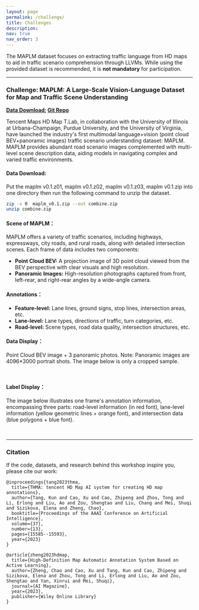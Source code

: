 ```yaml
---
layout: page
permalink: /challenge/
title: Challenges
description: 
nav: true
nav_order: 3
---
```



<!-- ### Two Open-Source Datasets 

Two open-source datasets are provided for this workshop. The first dataset focuses on extracting traffic language from HD maps to aid in traffic scenario comprehension through LLMs. The second dataset aims to categorize textbased driver commands to improve human-vehicle language understanding. While using the datasets is recommended, it is **not mandatory** for participation. Both datasets will be released on **Sep. 15th**. 

#### Dataset 1
TBD

#### Dataset 2
TBD -->

<!-- Two open-source datasets are provided for this workshop. The first dataset focuses on extracting traffic language from
HD maps to aid in traffic scenario comprehension through LLVMs. The second dataset aims to categorize textbased driver
commands to improve human-vehicle language understanding. While using the datasets is recommended, it is
**not mandatory** for participation.  -->

The MAPLM dataset focuses on extracting traffic language from
HD maps to aid in traffic scenario comprehension through LLVMs. While using the provided dataset is recommended, it is
**not mandatory** for participation. 

----------

### Challenge: MAPLM: A Large-Scale Vision-Language Dataset for Map and Traffic Scene Understanding

**[Data Download](https://drive.google.com/drive/folders/1cqFjBH8MLeP6nKFM0l7oV-Srfke-Mx1R?usp=sharing); [Git Repo](https://github.com/LLVM-AD/MAPLM)**

Tencent Maps HD Map T.Lab, in collaboration with the University of Illinois at Urbana-Champaign, Purdue University, and the University of Virginia, have launched the industry's first multimodal language+vision (point cloud BEV+panoramic images) traffic scenario understanding dataset: MAPLM. MAPLM provides abundant road scenario images complemented with multi-level scene description data, aiding models in navigating complex and varied traffic environments. 

#### Data Download:

Put the maplm v0.1.z01, maplm v0.1.z02, maplm v0.1.z03, maplm v0.1.zip into one directory then run the following command to unzip the dataset.
```bash
zip -s 0  maplm_v0.1.zip --out combine.zip
unzip combine.zip
```

#### Scene of MAPLM：    
MAPLM offers a variety of traffic scenarios, including highways, expressways, city roads, and rural roads, along with detailed intersection scenes. Each frame of data includes two components:           
- **Point Cloud BEV:** A projection image of 3D point cloud viewed from the BEV perspective with clear visuals and high resolution.        
- **Panoramic Images:** High-resolution photographs captured from front, left-rear, and right-rear angles by a wide-angle camera.    

#### Annotations：    
- **Feature-level:** Lane lines, ground signs, stop lines, intersection areas, etc.        
- **Lane-level:** Lane types, directions of traffic, turn categories, etc.       
- **Road-level:** Scene types, road data quality, intersection structures, etc.     

#### Data Display：    
Point Cloud BEV image + 3 panoramic photos. Note: Panoramic images are 4096*3000 portrait shots. The image below is only a cropped sample.<br /> 

<div class="msg_desc">
<img style="max-width:100%;overflow:hidden;" src="https://raw.githubusercontent.com/LLVM-AD/MAPLM/main/figures/example1.png" alt="">
</div>
<!-- ![Poster]([./figures/example1.png](https://raw.githubusercontent.com/LLVM-AD/MAPLM/main/figures/example1.png)) -->
<br />

#### Label Display：    
The image below illustrates one frame's annotation information, encompassing three parts: road-level information (in red font), lane-level information (yellow geometric lines + orange font), and intersection data (blue polygons + blue font).<br />         

<!-- ![Poster]([./figures/example2.png](https://raw.githubusercontent.com/LLVM-AD/MAPLM/main/figures/example.png)) -->
<div class="msg_desc">
<img style="max-width:100%;overflow:hidden;" src="https://raw.githubusercontent.com/LLVM-AD/MAPLM/main/figures/example2.png" alt="">
</div>

<br />

----------

<!-- ----------

### Challenge 2: In-Cabin User Command Understanding (UCU)

**[Data Download](https://github.com/LLVM-AD/ucu-dataset/blob/main/ucu.csv); [Code for Evaluation](https://github.com/LLVM-AD/ucu-dataset)**

The future of autonomous vehicles is not only to transport passengers from point A to point B, but also to adapt to
their needs and preferences. Large Language Models (LLMs) have provided an opportunity to advance the state-of-the-art
of this vision. This dataset focuses on understanding user commands in the context of autonomous vehicles.

#### Data

The dataset contains 1,099 labeled commands. Each command is a sentence that describes a user's request to the
vehicle. For example, "Overtake the car in front of me". The objective is to answer the following 8 Yes/No questions
about executing the command in an autonomous vehicle:

1. Is the `external perception system` required?
2. Is `in-cabin monitoring` required?
3. Is `localization` required?
4. Is `vehicle control` required?
5. Is the `entertainment system` required?
6. Is `user personal data` required?
7. Is `external network access` required?
8. Is there a possibility of `violating traffic laws`?

The following definitions explain the terms used in the questions:

1. `external perception system` refers to the sensors and software that allow the autonomous vehicle to perceive its
   surroundings. It typically includes cameras, lidar, radar, and other sensors to detect objects, pedestrians, other
   vehicles, road conditions, and traffic signs/signals.
2. `in-cabin monitoring` involves cameras, thermometers, or other sensors placed inside the vehicle's cabin to monitor
   the state of occupants and other conditions.
3. `localization` is the ability of the vehicle to determine its precise position in a given environment. Typically done
   using a combination of GPS, sensors, and high-definition maps.
4. `vehicle control` refers to the system that makes the driving decisions and physically controls the vehicle
   movements, such as steering, acceleration, braking, and signaling.
5. `entertainment system` is the multimedia system in a vehicle, which can include radio, music players, video displays,
   and other entertainment features.
6. `user personal data` is the information relating to an identified or identifiable individual, such as contact
   details, preferences, travel history, etc.
7. `external network access` is the ability of the vehicle's systems to connect to external networks, such as the
   internet or cloud services.
8. `violating traffic laws` refers to any action performed by the vehicle that goes against the established traffic
   regulations of the region. An autonomous vehicle's system is typically designed to adhere strictly to traffic laws.

The participants are encouraged to use open-source LLMs to answer the questions with *in-context learning* to explore
the reasoning ability of LLMs in understanding user commands. The provided commands are for evaluation, while the
participants are free to use any other data for training or come up with their own examples for prompt engineering.

#### Evaluation

To use the provided code for evaluation, the output should be in the following format:

`<command_id> <A1> <A2> <A3> <A4> <A5> <A6> <A7> <A8>`

where `<command_id>` is the command numeric identifier, starting with 1. Command IDs have been
provided in the CSV file in the data download link.
`<A1>` to `<A8>` are the answers to the 8 questions, where 1 indicates "Yes" and 0 indicates "No".

We use two accuracy metrics for evaluation:

1. **Command-level accuracy**: A command is considered correctly understood if all eight answers are correct.
2. **Question-level accuracy**: Evaluation at the individual question level.

---------- -->

### Citation       
If the code, datasets, and research behind this workshop inspire you, please cite our work:      
```
@inproceedings{tang2023thma,
  title={THMA: tencent HD Map AI system for creating HD map annotations},
  author={Tang, Kun and Cao, Xu and Cao, Zhipeng and Zhou, Tong and Li, Erlong and Liu, Ao and Zou, Shengtao and Liu, Chang and Mei, Shuqi and Sizikova, Elena and Zheng, Chao},
  booktitle={Proceedings of the AAAI Conference on Artificial Intelligence},
  volume={37},
  number={13},
  pages={15585--15593},
  year={2023}
}
```

```
@article{zheng2023hdmap,
  title={High-Definition Map Automatic Annotation System Based on Active Learning},
  author={Zheng, Chao and Cao, Xu and Tang, Kun and Cao, Zhipeng and Sizikova, Elena and Zhou, Tong and Li, Erlong and Liu, Ao and Zou, Shengtao and Yan, Xinrui and Mei, Shuqi},
  journal={AI Magazine},
  year={2023},
  publisher={Wiley Online Library}
}
```

